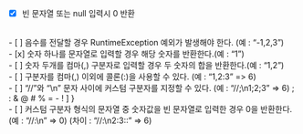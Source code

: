 - [x]  빈 문자열 또는 null 입력시 0 반환
<br/>
- [ ]  음수를 전달할 경우 RuntimeException 예외가 발생해야 한다. (예 : “-1,2,3”)
<br/>
- [x]  숫자 하나를 문자열로 입력할 경우 해당 숫자를 반환한다.(예 : “1”)
<br/>
- [ ]  숫자 두개를 컴마(,) 구분자로 입력할 경우 두 숫자의 합을 반환한다.(예 : “1,2”)
<br/>
- [ ]  구분자를 컴마(,) 이외에 콜론(:)을 사용할 수 있다. (예 : “1,2:3” => 6)
<br/>
- [ ]  “//”와 “\n” 문자 사이에 커스텀 구분자를 지정할 수 있다. (예 : “//;\n1;2;3” => 6)
      ; : & @ # % = - ! ] }
 <br/>
- [ ]  커스텀 구분자 형식의 문자열 중 숫자값을 빈 문자열로 입력한 경우 0을 반환한다.
      (예 : “//:\n” => 0) (차이 : “//:\n2:3::” => 6)